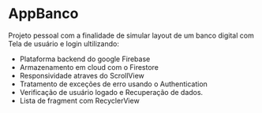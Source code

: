 # AppBanco
Projeto pessoal com a finalidade  de simular layout de um banco digital com Tela de usuário e login ultilizando:
- Plataforma backend do google Firebase
- Armazenamento em cloud com o Firestore
- Responsividade atraves do ScrollView
- Tratamento de exceções de erro usando o Authentication
- Verificação de usuário logado e Recuperação de dados.
- Lista de fragment com RecyclerView


